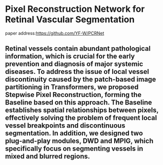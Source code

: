 # Pixel Reconstruction Network for Retinal Vascular Segmentation
paper address:https://github.com/YF-W/PCRNet

## Retinal vessels contain abundant pathological information, which is crucial for the early prevention and diagnosis of major systemic diseases. To address the issue of local vessel discontinuity caused by the patch-based image partitioning in Transformers, we proposed Stepwise Pixel Reconstruction, forming the Baseline based on this approach. The Baseline establishes spatial relationships between pixels, effectively solving the problem of frequent local vessel breakpoints and discontinuous segmentation. In addition, we designed two plug-and-play modules, DWD and MPIG, which specifically focus on segmenting vessels in mixed and blurred regions.
